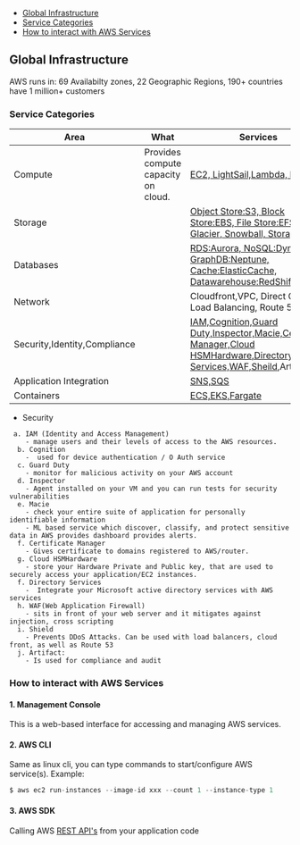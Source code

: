 - [Global Infrastructure](#gi)
- [Service Categories](#sc)
- [How to interact with AWS Services](#how)

<a name=gi></a>
## Global Infrastructure
AWS runs in: 69 Availabilty zones, 22 Geographic Regions, 190+ countries have 1 million+ customers

<a name=sc></a>
### Service Categories

|Area|What|Services|
|---|---|---|
|Compute|Provides compute capacity on cloud.|[EC2, LightSail,Lambda, ELB](/System-Design/Concepts/AWS/compute/)|
|Storage||[Object Store:S3, Block Store:EBS, File Store:EFS, Glacier, Snowball, StorageGW](/System-Design/Concepts/AWS/Storage)|
|Databases||[RDS:Aurora, NoSQL:DynamoDB, GraphDB:Neptune, Cache:ElasticCache, Datawarehouse:RedShift](/System-Design/Concepts/Databases)|
|Network||Cloudfront,VPC, Direct Connect, Load Balancing, Route 53|
|Security,Identity,Compliance||[IAM,Cognition,Guard Duty,Inspector,Macie,Certificate Manager,Cloud HSMHardware,Directory Services,WAF,Sheild](/System-Design/Concepts/AWS/Security),Artifact|
|Application Integration||[SNS,SQS](/System-Design/Concepts/AWS/Application_Integration)|
|Containers||[ECS,EKS,Fargate](/System-Design/Concepts/AWS/Container/)|

- Security
```
 a. IAM (Identity and Access Management)
    - manage users and their levels of access to the AWS resources.
  b. Cognition
    -  used for device authentication / O Auth service
  c. Guard Duty
    - monitor for malicious activity on your AWS account
  d. Inspector
    - Agent installed on your VM and you can run tests for security vulnerabilities
  e. Macie
    - check your entire suite of application for personally identifiable information
    - ML based service which discover, classify, and protect sensitive data in AWS provides dashboard provides alerts.
  f. Certificate Manager
    - Gives certificate to domains registered to AWS/router.
  g. Cloud HSMHardware
    - store your Hardware Private and Public key, that are used to securely access your application/EC2 instances.
  f. Directory Services
    -  Integrate your Microsoft active directory services with AWS services
  h. WAF(Web Application Firewall)
    - sits in front of your web server and it mitigates against injection, cross scripting
  i. Shield
    - Prevents DDoS Attacks. Can be used with load balancers, cloud front, as well as Route 53
  j. Artifact: 
    - Is used for compliance and audit
```

<a name=how></a>
### How to interact with AWS Services
#### 1. Management Console
This is a web-based interface for accessing and managing AWS services.
#### 2. AWS CLI
Same as linux cli, you can type commands to start/configure AWS service(s). Example:
```c
$ aws ec2 run-instances --image-id xxx --count 1 --instance-type 1
```
#### 3. AWS SDK
Calling AWS [REST API's](/Networking/OSI-Layers/Layer-7/WebServer_WebClient_WebService/WebClient_Connecting_WebServer/REST) from your application code
